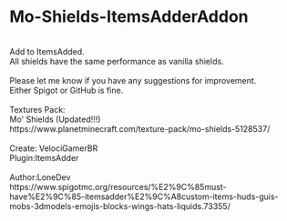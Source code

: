 # Mo-Shields-ItemsAdderAddon
<br>
Add to ItemsAdded.<br>
All shields have the same performance as vanilla shields.<br>
<br>
Please let me know if you have any suggestions for improvement.<br>
Either Spigot or GitHub is fine.<br>
<br>
Textures Pack:<br>
Mo' Shields (Updated!!!)<br>
https://www.planetminecraft.com/texture-pack/mo-shields-5128537/<br>
<br>
Create: VelociGamerBR
<br>
Plugin:ItemsAdder<br>
<br>
Author:LoneDev<br>
https://www.spigotmc.org/resources/%E2%9C%85must-have%E2%9C%85-itemsadder%E2%9C%A8custom-items-huds-guis-mobs-3dmodels-emojis-blocks-wings-hats-liquids.73355/
